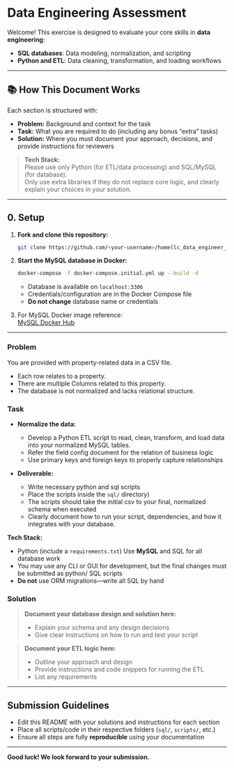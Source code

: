 # Data Engineering Assessment

Welcome! This exercise is designed to evaluate your core skills in **data engineering**:

- **SQL databases**: Data modeling, normalization, and scripting
- **Python and ETL**: Data cleaning, transformation, and loading workflows

---

## 📚 How This Document Works

Each section is structured with:

- **Problem:** Background and context for the task
- **Task:** What you are required to do (including any bonus “extra” tasks)
- **Solution:** Where you must document your approach, decisions, and provide instructions for reviewers

> **Tech Stack:**  
> Please use only Python (for ETL/data processing) and SQL/MySQL (for database).  
> Only use extra libraries if they do not replace core logic, and clearly explain your choices in your solution.

---

## 0. Setup

1. **Fork and clone this repository:**
    ```bash
    git clone https://github.com/<your-username>/homellc_data_engineer_assessment_skeleton.git
    ```
2. **Start the MySQL database in Docker:**
    ```bash
    docker-compose -f docker-compose.initial.yml up --build -d
    ```
    - Database is available on `localhost:3306`
    - Credentials/configuration are in the Docker Compose file
    - **Do not change** database name or credentials

3. For MySQL Docker image reference:  
   [MySQL Docker Hub](https://hub.docker.com/_/mysql)

---

### Problem

You are provided with property-related data in a CSV file.
- Each row relates to a property.
- There are multiple Columns related to this property.
- The database is not normalized and lacks relational structure.


### Task

- **Normalize the data:**
  - Develop a Python ETL script to read, clean, transform, and load   data into your normalized MySQL tables.
  - Refer the field config document for the relation of business logic
  - Use primary keys and foreign keys to properly capture relationships

- **Deliverable:**
  - Write necessary python and sql scripts
  - Place the scripts inside the `sql/` directory)
  - The scripts should take the initial csv to your final, normalized schema when executed
  - Clearly document how to run your script, dependencies, and how it integrates with your database.

**Tech Stack:**  
- Python (include a `requirements.txt`)
Use **MySQL** and SQL for all database work  
- You may use any CLI or GUI for development, but the final changes must be submitted as python/ SQL scripts 
- **Do not** use ORM migrations—write all SQL by hand

### Solution

> **Document your database design and solution here:**  
> - Explain your schema and any design decisions  
> - Give clear instructions on how to run and test your script

> **Document your ETL logic here:**  
> - Outline your approach and design  
> - Provide instructions and code snippets for running the ETL  
> - List any requirements

---

## Submission Guidelines

- Edit this README with your solutions and instructions for each section
- Place all scripts/code in their respective folders (`sql/`, `scripts/`, etc.)
- Ensure all steps are fully **reproducible** using your documentation

---

**Good luck! We look forward to your submission.**
